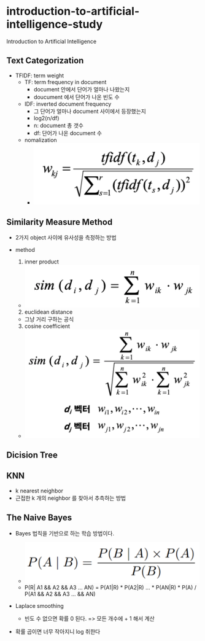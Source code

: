 # introduction-to-artificial-intelligence-study
Introduction to Artificial Intelligence

## Text Categorization

- TFIDF: term weight
  - TF: term frequency in document
    - document 안에서 단어가 얼마나 나왔는지
    - doucument 에서 단어가 나온 빈도 수
  - IDF: inverted document frequency
    - 그 단어가 얼마나 document 사이에서 등장했는지
    - log2(n/df)
    - n: document 총 갯수
    - df: 단어가 나온 document 수
  - nomalization
    - ![nomalization formula](./image/nomalization-formula.png)


## Similarity Measure Method

* 2가지 object 사이에 유사성을 측정하는 방법

* method
  1. inner product
    - ![inner product formula](./image/inner-product-formula.png)
  2. euclidean distance
    - 그냥 거리 구하는 공식
  3. cosine coefficient
   - ![cosine coefficient formula](./image/cosine-coefficient-formula.png)
  

## Dicision Tree

## KNN

* k nearest neighbor
* 근접한 k 개의 neighbor 를 찾아서 추측하는 방법

## The Naive Bayes

* Bayes 법칙을 기반으로 하는 학습 방법이다.
  - ![bayes rule](./image/bayes-rule.png)
  - P(R| A1 && A2 && A3 ... AN) = P(A1|R) * P(A2|R) ... * P(AN|R) * P(A) / P(A1 && A2 && A3 ... && AN)

* Laplace smoothing
  - 빈도 수 없으면 확률 0 된다. => 모든 개수에 + 1 해서 계산

* 확률 곱이면 너무 작아지니 log 취한다